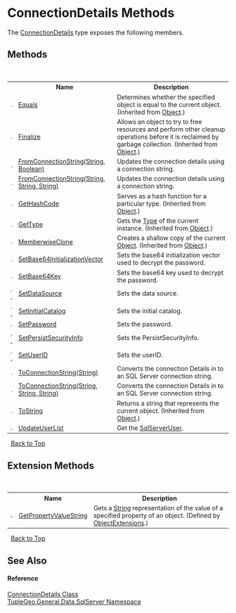 # ConnectionDetails Methods
 

The <a href="T_TupleGeo_General_Data_SqlServer_ConnectionDetails">ConnectionDetails</a> type exposes the following members.


## Methods
&nbsp;<table><tr><th></th><th>Name</th><th>Description</th></tr><tr><td>![Public method](media/pubmethod.gif "Public method")</td><td><a href="http://msdn2.microsoft.com/en-us/library/bsc2ak47" target="_blank">Equals</a></td><td>
Determines whether the specified object is equal to the current object.
 (Inherited from <a href="http://msdn2.microsoft.com/en-us/library/e5kfa45b" target="_blank">Object</a>.)</td></tr><tr><td>![Protected method](media/protmethod.gif "Protected method")</td><td><a href="http://msdn2.microsoft.com/en-us/library/4k87zsw7" target="_blank">Finalize</a></td><td>
Allows an object to try to free resources and perform other cleanup operations before it is reclaimed by garbage collection.
 (Inherited from <a href="http://msdn2.microsoft.com/en-us/library/e5kfa45b" target="_blank">Object</a>.)</td></tr><tr><td>![Public method](media/pubmethod.gif "Public method")</td><td><a href="M_TupleGeo_General_Data_SqlServer_ConnectionDetails_FromConnectionString">FromConnectionString(String, Boolean)</a></td><td>
Updates the connection details using a connection string.</td></tr><tr><td>![Public method](media/pubmethod.gif "Public method")</td><td><a href="M_TupleGeo_General_Data_SqlServer_ConnectionDetails_FromConnectionString_1">FromConnectionString(String, String, String)</a></td><td>
Updates the connection details using a connection string.</td></tr><tr><td>![Public method](media/pubmethod.gif "Public method")</td><td><a href="http://msdn2.microsoft.com/en-us/library/zdee4b3y" target="_blank">GetHashCode</a></td><td>
Serves as a hash function for a particular type.
 (Inherited from <a href="http://msdn2.microsoft.com/en-us/library/e5kfa45b" target="_blank">Object</a>.)</td></tr><tr><td>![Public method](media/pubmethod.gif "Public method")</td><td><a href="http://msdn2.microsoft.com/en-us/library/dfwy45w9" target="_blank">GetType</a></td><td>
Gets the <a href="http://msdn2.microsoft.com/en-us/library/42892f65" target="_blank">Type</a> of the current instance.
 (Inherited from <a href="http://msdn2.microsoft.com/en-us/library/e5kfa45b" target="_blank">Object</a>.)</td></tr><tr><td>![Protected method](media/protmethod.gif "Protected method")</td><td><a href="http://msdn2.microsoft.com/en-us/library/57ctke0a" target="_blank">MemberwiseClone</a></td><td>
Creates a shallow copy of the current <a href="http://msdn2.microsoft.com/en-us/library/e5kfa45b" target="_blank">Object</a>.
 (Inherited from <a href="http://msdn2.microsoft.com/en-us/library/e5kfa45b" target="_blank">Object</a>.)</td></tr><tr><td>![Public method](media/pubmethod.gif "Public method")</td><td><a href="M_TupleGeo_General_Data_SqlServer_ConnectionDetails_SetBase64InitializationVector">SetBase64InitializationVector</a></td><td>
Sets the base64 initialization vector used to decrypt the password.</td></tr><tr><td>![Public method](media/pubmethod.gif "Public method")</td><td><a href="M_TupleGeo_General_Data_SqlServer_ConnectionDetails_SetBase64Key">SetBase64Key</a></td><td>
Sets the base64 key used to decrypt the password.</td></tr><tr><td>![Private method](media/privmethod.gif "Private method")![Static member](media/static.gif "Static member")</td><td><a href="M_TupleGeo_General_Data_SqlServer_ConnectionDetails_SetDataSource">SetDataSource</a></td><td>
Sets the data source.</td></tr><tr><td>![Private method](media/privmethod.gif "Private method")![Static member](media/static.gif "Static member")</td><td><a href="M_TupleGeo_General_Data_SqlServer_ConnectionDetails_SetInitialCatalog">SetInitialCatalog</a></td><td>
Sets the initial catalog.</td></tr><tr><td>![Private method](media/privmethod.gif "Private method")</td><td><a href="M_TupleGeo_General_Data_SqlServer_ConnectionDetails_SetPassword">SetPassword</a></td><td>
Sets the password.</td></tr><tr><td>![Private method](media/privmethod.gif "Private method")![Static member](media/static.gif "Static member")</td><td><a href="M_TupleGeo_General_Data_SqlServer_ConnectionDetails_SetPersistSecurityInfo">SetPersistSecurityInfo</a></td><td>
Sets the PersistSecurityInfo.</td></tr><tr><td>![Private method](media/privmethod.gif "Private method")![Static member](media/static.gif "Static member")</td><td><a href="M_TupleGeo_General_Data_SqlServer_ConnectionDetails_SetUserID">SetUserID</a></td><td>
Sets the userID.</td></tr><tr><td>![Public method](media/pubmethod.gif "Public method")</td><td><a href="M_TupleGeo_General_Data_SqlServer_ConnectionDetails_ToConnectionString">ToConnectionString(String)</a></td><td>
Converts the connection Details in to an SQL Server connection string.</td></tr><tr><td>![Public method](media/pubmethod.gif "Public method")</td><td><a href="M_TupleGeo_General_Data_SqlServer_ConnectionDetails_ToConnectionString_1">ToConnectionString(String, String, String)</a></td><td>
Converts the connection Details in to an SQL Server connection string.</td></tr><tr><td>![Public method](media/pubmethod.gif "Public method")</td><td><a href="http://msdn2.microsoft.com/en-us/library/7bxwbwt2" target="_blank">ToString</a></td><td>
Returns a string that represents the current object.
 (Inherited from <a href="http://msdn2.microsoft.com/en-us/library/e5kfa45b" target="_blank">Object</a>.)</td></tr><tr><td>![Private method](media/privmethod.gif "Private method")</td><td><a href="M_TupleGeo_General_Data_SqlServer_ConnectionDetails_UpdateUserList">UpdateUserList</a></td><td>
Get the <a href="T_TupleGeo_General_Data_SqlServer_SqlServerUser">SqlServerUser</a>.</td></tr></table>&nbsp;
<a href="#connectiondetails-methods">Back to Top</a>

## Extension Methods
&nbsp;<table><tr><th></th><th>Name</th><th>Description</th></tr><tr><td>![Public Extension Method](media/pubextension.gif "Public Extension Method")</td><td><a href="M_TupleGeo_General_ObjectExtensions_GetPropertyValueString">GetPropertyValueString</a></td><td>
Gets a <a href="http://msdn2.microsoft.com/en-us/library/s1wwdcbf" target="_blank">String</a> representation of the value of a specified property of an object.
 (Defined by <a href="T_TupleGeo_General_ObjectExtensions">ObjectExtensions</a>.)</td></tr></table>&nbsp;
<a href="#connectiondetails-methods">Back to Top</a>

## See Also


#### Reference
<a href="T_TupleGeo_General_Data_SqlServer_ConnectionDetails">ConnectionDetails Class</a><br /><a href="N_TupleGeo_General_Data_SqlServer">TupleGeo.General.Data.SqlServer Namespace</a><br />